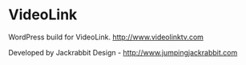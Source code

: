 # VideoLink

WordPress build for VideoLink. http://www.videolinktv.com

Developed by Jackrabbit Design - http://www.jumpingjackrabbit.com
